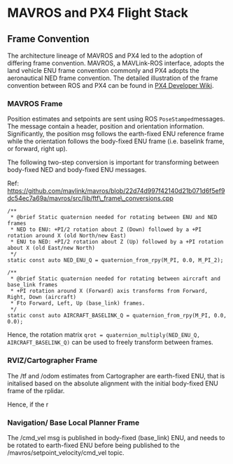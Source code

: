 # MAVROS and PX4 Flight Stack

## Frame Convention

The architecture lineage of MAVROS and PX4 led to the adoption of differing frame convention. MAVROS, a MAVLink-ROS interface, adopts the land vehicle ENU frame convention commonly and PX4 adopts the aeronautical NED frame convention. The detailed illustration of the frame convention between ROS and PX4 can be found in [PX4 Developer Wiki](https://dev.px4.io/en/ros/external_position_estimation.html#asserting-on-reference-frames).

### MAVROS Frame

Position estimates and setpoints are sent using ROS `PoseStamped`messages. The message contain a header, position and orientation information. Significantly, the position msg follows the earth-fixed ENU reference frame while the orientation follows the body-fixed ENU frame \(i.e. baselink frame, or forward, right up\).

The following two-step conversion is important for transforming between body-fixed NED and body-fixed ENU messages.

Ref: https://github.com/mavlink/mavros/blob/22d74d997f42140d21b071d6f5ef9dc54ec7a69a/mavros/src/lib/ftf\_frame\_conversions.cpp

```
/**
 * @brief Static quaternion needed for rotating between ENU and NED frames
 * NED to ENU: +PI/2 rotation about Z (Down) followed by a +PI rotation around X (old North/new East)
 * ENU to NED: +PI/2 rotation about Z (Up) followed by a +PI rotation about X (old East/new North)
 */
static const auto NED_ENU_Q = quaternion_from_rpy(M_PI, 0.0, M_PI_2);

/**
 * @brief Static quaternion needed for rotating between aircraft and base_link frames
 * +PI rotation around X (Forward) axis transforms from Forward, Right, Down (aircraft)
 * Fto Forward, Left, Up (base_link) frames.
 */
static const auto AIRCRAFT_BASELINK_Q = quaternion_from_rpy(M_PI, 0.0, 0.0);
```

Hence, the rotation matrix `qrot = quaternion_multiply(NED_ENU_Q, AIRCRAFT_BASELINK_Q)` can be used to freely transform between frames.

### RVIZ/Cartographer Frame

The /tf and /odom estimates from Cartographer are earth-fixed ENU, that is initalised based on the absolute alignment with the initial body-fixed ENU frame of the rplidar.

Hence, if the r

### Navigation/ Base Local Planner Frame

The /cmd\_vel msg is published in body-fixed \(base\_link\) ENU, and needs to be rotated to earth-fixed ENU before being published to the /mavros/setpoint\_velocity/cmd\_vel topic.

